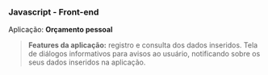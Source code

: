 ### Javascript - Front-end

Aplicação: **Orçamento pessoal**

> **Features da aplicação:** registro e consulta dos dados inseridos. Tela de diálogos informativos para avisos ao usuário, notificando sobre os seus dados inseridos na aplicação.